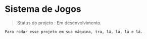 <h1> Sistema de Jogos</h1>

>Status do projeto : Em desenvolvimento.

```
Para rodar esse projeto em sua máquina, tra, lá, lá, lá e lá.
```
